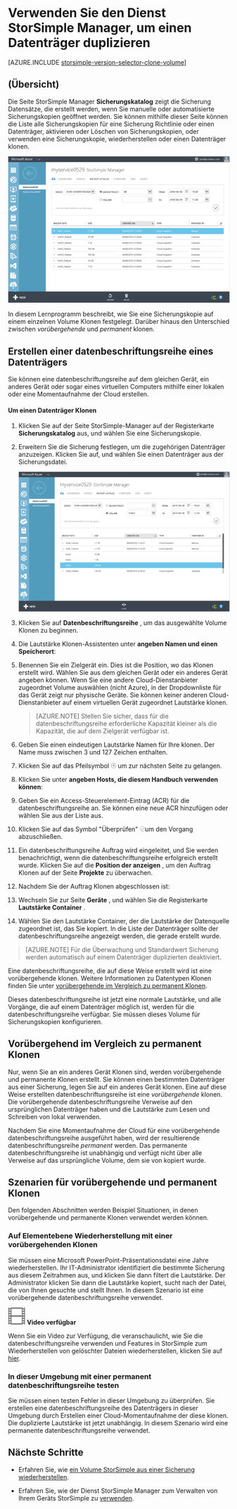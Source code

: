 <properties
   pageTitle="Die Lautstärke StorSimple Klonen | Microsoft Azure"
   description="Die verschiedenen datenbeschriftungsreihe Typen und wann sie verwendet werden, und erläutert, wie Sie eine Sicherungskopie, legen Sie auf einem einzelnen Volume Klonen verwenden können."
   services="storsimple"
   documentationCenter="NA"
   authors="alkohli"
   manager="carmonm"
   editor="" />
<tags 
   ms.service="storsimple"
   ms.devlang="NA"
   ms.topic="article"
   ms.tgt_pltfrm="NA"
   ms.workload="TBD"
   ms.date="08/17/2016"
   ms.author="alkohli" />

# <a name="use-the-storsimple-manager-service-to-clone-a-volume"></a>Verwenden Sie den Dienst StorSimple Manager, um einen Datenträger duplizieren

[AZURE.INCLUDE [storsimple-version-selector-clone-volume](../../includes/storsimple-version-selector-clone-volume.md)]

## <a name="overview"></a>(Übersicht)

Die Seite StorSimple Manager **Sicherungskatalog** zeigt die Sicherung Datensätze, die erstellt werden, wenn Sie manuelle oder automatisierte Sicherungskopien geöffnet werden. Sie können mithilfe dieser Seite können die Liste alle Sicherungskopien für eine Sicherung Richtlinie oder einen Datenträger, aktivieren oder Löschen von Sicherungskopien, oder verwenden eine Sicherungskopie, wiederherstellen oder einen Datenträger klonen.

![Zusätzliche Katalogseite](./media/storsimple-clone-volume/HCS_BackupCatalog.png)  

In diesem Lernprogramm beschreibt, wie Sie eine Sicherungskopie auf einem einzelnen Volume Klonen festgelegt. Darüber hinaus den Unterschied zwischen *vorübergehende* und *permanent* klonen. 

## <a name="create-a-clone-of-a-volume"></a>Erstellen einer datenbeschriftungsreihe eines Datenträgers

Sie können eine datenbeschriftungsreihe auf dem gleichen Gerät, ein anderes Gerät oder sogar eines virtuellen Computers mithilfe einer lokalen oder eine Momentaufnahme der Cloud erstellen.

#### <a name="to-clone-a-volume"></a>Um einen Datenträger Klonen

1. Klicken Sie auf der Seite StorSimple-Manager auf der Registerkarte **Sicherungskatalog** aus, und wählen Sie eine Sicherungskopie.

2. Erweitern Sie die Sicherung festlegen, um die zugehörigen Datenträger anzuzeigen. Klicken Sie auf, und wählen Sie einen Datenträger aus der Sicherungsdatei.

     ![Klonen Sie einen Datenträger](./media/storsimple-clone-volume/HCS_Clone.png) 

3. Klicken Sie auf **Datenbeschriftungsreihe** , um das ausgewählte Volume Klonen zu beginnen.

4. Die Lautstärke Klonen-Assistenten unter **angeben Namen und einen Speicherort**:

  1. Benennen Sie ein Zielgerät ein. Dies ist die Position, wo das Klonen erstellt wird. Wählen Sie aus dem gleichen Gerät oder ein anderes Gerät angeben können. Wenn Sie eine andere Cloud-Dienstanbieter zugeordnet Volume auswählen (nicht Azure), in der Dropdownliste für das Gerät zeigt nur physische Geräte. Sie können keiner anderen Cloud-Dienstanbieter auf einem virtuellen Gerät zugeordnet Lautstärke klonen.

        >  [AZURE.NOTE] Stellen Sie sicher, dass für die datenbeschriftungsreihe erforderliche Kapazität kleiner als die Kapazität, die auf dem Zielgerät verfügbar ist.
  2. Geben Sie einen eindeutigen Lautstärke Namen für Ihre klonen. Der Name muss zwischen 3 und 127 Zeichen enthalten.
  3. Klicken Sie auf das Pfeilsymbol ![Pfeil-Symbol](./media/storsimple-clone-volume/HCS_ArrowIcon.png) um zur nächsten Seite zu gelangen.

5. Klicken Sie unter **angeben Hosts, die diesem Handbuch verwenden können**:

  1. Geben Sie ein Access-Steuerelement-Eintrag (ACR) für die datenbeschriftungsreihe an. Sie können eine neue ACR hinzufügen oder wählen Sie aus der Liste aus.
  2. Klicken Sie auf das Symbol "Überprüfen" ![Kontrollkästchen-Symbol](./media/storsimple-clone-volume/HCS_CheckIcon.png)um den Vorgang abzuschließen.

6. Ein datenbeschriftungsreihe Auftrag wird eingeleitet, und Sie werden benachrichtigt, wenn die datenbeschriftungsreihe erfolgreich erstellt wurde. Klicken Sie auf die **Position der anzeigen** , um den Auftrag Klonen auf der Seite **Projekte** zu überwachen.

7. Nachdem Sie der Auftrag Klonen abgeschlossen ist:

  1. Wechseln Sie zur Seite **Geräte** , und wählen Sie die Registerkarte **Lautstärke Container** . 
  2. Wählen Sie den Lautstärke Container, der die Lautstärke der Datenquelle zugeordnet ist, das Sie kopiert. In die Liste der Datenträger sollte der datenbeschriftungsreihe angezeigt werden, die gerade erstellt wurde.

>[AZURE.NOTE] Für die Überwachung und Standardwert Sicherung werden automatisch auf einem Datenträger duplizierten deaktiviert.

Eine datenbeschriftungsreihe, die auf diese Weise erstellt wird ist eine vorübergehende klonen. Weitere Informationen zu Datentypen Klonen finden Sie unter [vorübergehende im Vergleich zu permanent Klonen](#transient-vs.-permanent-clones).

Dieses datenbeschriftungsreihe ist jetzt eine normale Lautstärke, und alle Vorgänge, die auf einem Datenträger möglich ist, werden für die datenbeschriftungsreihe verfügbar. Sie müssen dieses Volume für Sicherungskopien konfigurieren.

## <a name="transient-vs-permanent-clones"></a>Vorübergehend im Vergleich zu permanent Klonen

Nur, wenn Sie an ein anderes Gerät Klonen sind, werden vorübergehende und permanente Klonen erstellt. Sie können einen bestimmten Datenträger aus einer Sicherung, legen Sie auf ein anderes Gerät klonen. Eine auf diese Weise erstellten datenbeschriftungsreihe ist eine *vorübergehende* klonen. Die vorübergehende datenbeschriftungsreihe Verweise auf den ursprünglichen Datenträger haben und die Lautstärke zum Lesen und Schreiben von lokal verwenden. 

Nachdem Sie eine Momentaufnahme der Cloud für eine vorübergehende datenbeschriftungsreihe ausgeführt haben, wird der resultierende datenbeschriftungsreihe *permanent* werden. Das permanente datenbeschriftungsreihe ist unabhängig und verfügt nicht über alle Verweise auf das ursprüngliche Volume, dem sie von kopiert wurde.  

## <a name="scenarios-for-transient-and-permanent-clones"></a>Szenarien für vorübergehende und permanent Klonen

Den folgenden Abschnitten werden Beispiel Situationen, in denen vorübergehende und permanente Klonen verwendet werden können.

### <a name="item-level-recovery-with-a-transient-clone"></a>Auf Elementebene Wiederherstellung mit einer vorübergehenden Klonen

Sie müssen eine Microsoft PowerPoint-Präsentationsdatei eine Jahre wiederherstellen. Ihr IT-Administrator identifiziert die bestimmte Sicherung aus diesem Zeitrahmen aus, und klicken Sie dann filtert die Lautstärke. Der Administrator klicken Sie dann die Lautstärke kopiert, sucht nach der Datei, die von Ihnen gesuchte und stellt Ihnen. In diesem Szenario ist eine vorübergehende datenbeschriftungsreihe verwendet. 
 
![Video verfügbar](./media/storsimple-clone-volume/Video_icon.png) **Video verfügbar**

Wenn Sie ein Video zur Verfügung, die veranschaulicht, wie Sie die datenbeschriftungsreihe verwenden und Features in StorSimple zum Wiederherstellen von gelöschter Dateien wiederherstellen, klicken Sie auf [hier](https://azure.microsoft.com/documentation/videos/storsimple-recover-deleted-files-with-storsimple/).

### <a name="testing-in-the-production-environment-with-a-permanent-clone"></a>In dieser Umgebung mit einer permanent datenbeschriftungsreihe testen

Sie müssen einen testen Fehler in dieser Umgebung zu überprüfen. Sie erstellen eine datenbeschriftungsreihe des Datenträgers in dieser Umgebung durch Erstellen einer Cloud-Momentaufnahme der diese klonen. Die duplizierte Lautstärke ist jetzt unabhängig. In diesem Szenario wird eine permanente datenbeschriftungsreihe verwendet.

## <a name="next-steps"></a>Nächste Schritte
- Erfahren Sie, wie [ein Volume StorSimple aus einer Sicherung wiederherstellen](storsimple-restore-from-backup-set.md).

- Erfahren Sie, wie der Dienst StorSimple Manager zum Verwalten von Ihrem Geräts StorSimple zu [verwenden](storsimple-manager-service-administration.md).

 
